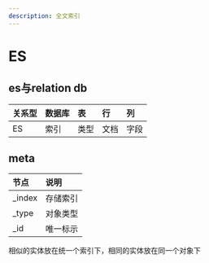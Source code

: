 ```yaml
---
description: 全文索引
---
```


# ES

## es与relation db

| 关系型 | 数据库 | 表 | 行 | 列 |
| :--- | :--- | :--- | :--- | :--- |
| ES | 索引 | 类型 | 文档 | 字段 |

## meta 

| 节点 | 说明 |
| :--- | :--- |
| \_index | 存储索引 |
| \_type | 对象类型 |
| \_id | 唯一标示 |

相似的实体放在统一个索引下，相同的实体放在同一个对象下



